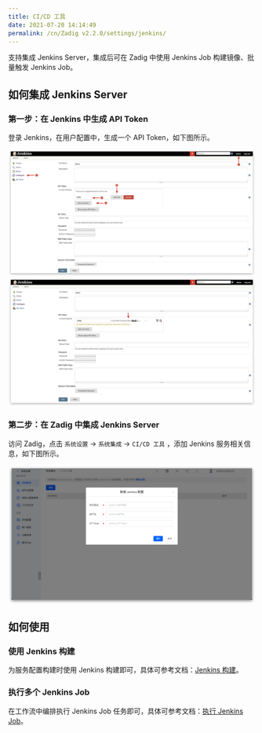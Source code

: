 ```yaml
---
title: CI/CD 工具
date: 2021-07-20 14:14:49
permalink: /cn/Zadig v2.2.0/settings/jenkins/
---
```


支持集成 Jenkins Server，集成后可在 Zadig 中使用 Jenkins Job 构建镜像、批量触发 Jenkins Job。

## 如何集成 Jenkins Server

### 第一步：在 Jenkins 中生成 API Token

登录 Jenkins，在用户配置中，生成一个 API Token，如下图所示。

![api-token](../../../_images/generate_jenkins_token_1.png)
![api-token](../../../_images/generate_jenkins_token_2.png)

### 第二步：在 Zadig 中集成 Jenkins Server

访问 Zadig，点击 `系统设置` ->  `系统集成` -> `CI/CD 工具` ，添加 Jenkins 服务相关信息，如下图所示。

![add-jenkins-server](../../../_images/add_jenkins_server.png)

## 如何使用

### 使用 Jenkins 构建

为服务配置构建时使用 Jenkins 构建即可，具体可参考文档：[Jenkins 构建](/cn/Zadig%20v2.2.0/project/build/#jenkins-构建)。

### 执行多个 Jenkins Job

在工作流中编排执行 Jenkins Job 任务即可，具体可参考文档：[执行 Jenkins Job](/cn/Zadig%20v2.2.0/project/workflow-jobs/#ci-cd)。
